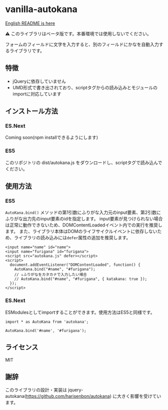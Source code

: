 # vanilla-autokana

[English README is here](https://github.com/ryo-utsunomiya/vanilla-autokana/blob/master/README_en.md)

:warning: このライブラリはベータ版です。本番環境では使用しないでください。

フォームのフィールドに文字を入力すると、別のフィールドにかなを自動入力するライブラリです。

## 特徴

- jQueryに依存していません
- UMD形式で書き出されており、scriptタグからの読み込みとモジュールのimportに対応しています

## インストール方法

### ES.Next

Coming soon(npm installできるようにします)

### ES5

このリポジトリの dist/autokana.js をダウンロードし、scriptタグで読み込んでください。


## 使用方法

### ES5

`AutoKana.bind()` メソッドの第1引数にふりがな入力元のinput要素、第2引数にふりがな出力先のinput要素のidを指定します。
input要素が見つけられない場合は正常に動作できないため、DOMContentLoadedイベント内での実行を推奨します。
また、ライブラリ本体はDOMのライフサイクルイベントに依存しないため、ライブラリの読み込みには`defer`属性の追加を推奨します。

```
<input name="name" id="name">
<input name="furigana" id="furigana">
<script src="autokana.js" defer></script>
<script>
  document.addEventListener("DOMContentLoaded", function() {
    AutoKana.bind("#name", "#furigana");
    // ↓ふりがなをカタカナで入力したい場合
    // AutoKana.bind("#name", "#furigana", { katakana: true });
  });
</script>
```

### ES.Next

ESModulesとしてimportすることができます。使用方法はES5と同様です。

```
import * as AutoKana from 'autokana';

AutoKana.bind('#name', '#furigana');
```

## ライセンス

MIT

## 謝辞

このライブラリの設計・実装は jquery-autokana(https://github.com/harisenbon/autokana) に大きく影響を受けています。
